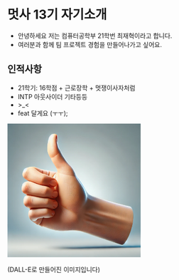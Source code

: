 # 멋사 13기 자기소개
- 안녕하세요 저는 컴퓨터공학부 21학번 최재혁이라고 합니다.
- 여러분과 함께 팀 프로젝트 경험을 만들어나가고 싶어요.
## 인적사항
- 21학기: 16학점 + 근로장학 + 멋쟁이사자처럼
- INTP 아웃사이더 기타등등 
- \>_< 
- feat 달게요 (ㅜㅜ);

<img src="img_HYUK/ddaBong.webp" width="300" height="auto">
<p> (DALL-E로 만들어진 이미지입니다)


